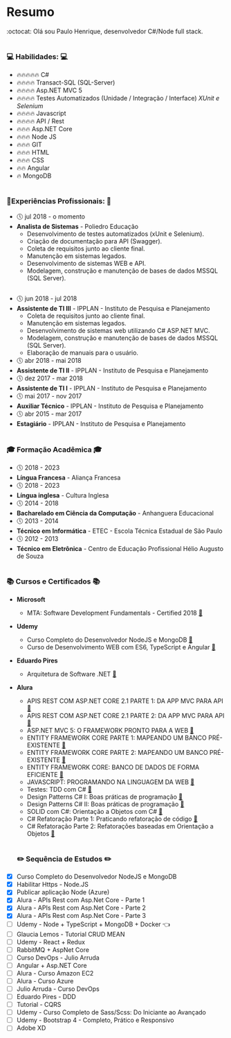 # Resumo

:octocat: Olá sou Paulo Henrique, desenvolvedor C#/Node full stack.

#

### :computer: Habilidades: :computer:

* :fire::fire::fire::fire::fire: C#
* :fire::fire::fire::fire: Transact-SQL (SQL-Server)
* :fire::fire::fire::fire: Asp.NET MVC 5
* :fire::fire::fire::fire: Testes Automatizados (Unidade / Integração / Interface) *XUnit e Selenium*
* :fire::fire::fire::fire: Javascript
* :fire::fire::fire::fire: API / Rest
* :fire::fire::fire: Asp.NET Core
* :fire::fire::fire: Node JS
* :fire::fire::fire: GIT
* :fire::fire::fire: HTML
* :fire::fire::fire: CSS
* :fire::fire: Angular
* :fire: MongoDB

#

### :briefcase:Experiências Profissionais: :briefcase:

* :clock5: jul 2018 - o momento
* **Analista de Sistemas** - Poliedro Educação      
  * Desenvolvimento de testes automatizados (xUnit e Selenium).
  * Criação de documentação para API (Swagger).
  * Coleta de requisitos junto ao cliente final.
  * Manutenção em sistemas legados.
  * Desenvolvimento de sistemas WEB e API.
  * Modelagem, construção e manutenção de bases de dados MSSQL (SQL Server).
  
##

* :clock5: jun 2018 - jul 2018
* **Assistente de TI III** - IPPLAN - Instituto de Pesquisa e Planejamento
  * Coleta de requisitos junto ao cliente final.
  * Manutenção em sistemas legados.
  * Desenvolvimento de sistemas web utilizando C# ASP.NET MVC.
  * Modelagem, construção e manutenção de bases de dados MSSQL (SQL Server).
  * Elaboração de manuais para o usuário.
* :clock5: abr 2018 - mai 2018
* **Assistente de TI II** - IPPLAN - Instituto de Pesquisa e Planejamento
* :clock5: dez 2017 - mar 2018
* **Assistente de TI I** - IPPLAN - Instituto de Pesquisa e Planejamento
* :clock5: mai 2017 - nov 2017
* **Auxiliar Técnico** - IPPLAN - Instituto de Pesquisa e Planejamento
* :clock5: abr 2015 - mar 2017
* **Estagiário** - IPPLAN - Instituto de Pesquisa e Planejamento

#

### :mortar_board: Formação Acadêmica :mortar_board:

* :clock5: 2018 - 2023
* **Língua Francesa** - Aliança Francesa
* :clock5: 2018 - 2023
* **Língua inglesa** - Cultura Inglesa
* :clock5: 2014 - 2018
* **Bacharelado em Ciência da Computação** - Anhanguera Educacional
* :clock5: 2013 - 2014
* **Técnico em Informática** - ETEC - Escola Técnica Estadual de São Paulo
* :clock5: 2012 - 2013
* **Técnico em Eletrônica** - Centro de Educação Profissional Hélio Augusto de Souza

#

### :books: Cursos e Certificados :books:

* **Microsoft**
  * MTA: Software Development Fundamentals - Certified 2018 [:scroll:](https://www.youracclaim.com/badges/392d77ad-181d-41f5-b54a-304302e03360/linked_in_profile "Certificado")

* **Udemy**
  * Curso Completo do Desenvolvedor NodeJS e MongoDB [:scroll:](https://www.udemy.com/certificate/UC-BWE7Q60P/ "Certificado")
  * Curso de Desenvolvimento WEB com ES6, TypeScript e Angular [:scroll:](https://www.udemy.com/certificate/UC-ASVZM964/ "Certificado")
  
* **Eduardo Pires**
  * Arquitetura de Software .NET [:scroll:](https://drive.google.com/file/d/0B3am-ZRLRBdYX2FqMnUzODdmNTcyLTcyQ0U4YjRrbjhfM1pz/view "Certificado")
  
* **Alura**
  * APIS REST COM ASP.NET CORE 2.1 PARTE 1: DA APP MVC PARA API [:scroll:](https://cursos.alura.com.br/user/paulohenrique-sales47/course/asp-net-core-web-api/certificate "Certificado")
  * APIS REST COM ASP.NET CORE 2.1 PARTE 2: DA APP MVC PARA API [:scroll:](https://cursos.alura.com.br/user/paulohenrique-sales47/course/asp-net-core-web-api-rest/certificate "Certificado")
  * ASP.NET MVC 5: O FRAMEWORK PRONTO PARA A WEB [:scroll:](https://cursos.alura.com.br/user/paulohenrique-sales47/course/desenvolvimento-web-asp-net-mvc-5/certificate "Certificado")
  * ENTITY FRAMEWORK CORE PARTE 1: MAPEANDO UM BANCO PRÉ-EXISTENTE [:scroll:](https://cursos.alura.com.br/user/paulohenrique-sales47/course/entity-framework-core-banco-pre-existente-parte1/certificate "Certificado")
  * ENTITY FRAMEWORK CORE PARTE 2: MAPEANDO UM BANCO PRÉ-EXISTENTE [:scroll:](https://cursos.alura.com.br/user/paulohenrique-sales47/course/entity-framework-core-banco-pre-existente-parte2/certificate "Certificado")
  * ENTITY FRAMEWORK CORE: BANCO DE DADOS DE FORMA EFICIENTE [:scroll:](https://cursos.alura.com.br/user/paulohenrique-sales47/course/entity-framework-core/certificate "Certificado")
  * JAVASCRIPT: PROGRAMANDO NA LINGUAGEM DA WEB [:scroll:](https://cursos.alura.com.br/user/paulohenrique-sales47/course/javascript-programando-na-linguagem-web/certificate "Certificado")
  * Testes: TDD com C# [:scroll:](https://cursos.alura.com.br/user/paulohenrique-sales47/course/test-driven-development-tdd-dotnet/certificate "Certificado")
  * Design Patterns C# I: Boas práticas de programação [:scroll:](https://cursos.alura.com.br/user/paulohenrique-sales47/course/design-patterns-dotnet/certificate "Certificado")
  * Design Patterns C# II: Boas práticas de programação [:scroll:](https://cursos.alura.com.br/user/paulohenrique-sales47/course/design-patterns-2-dot-net/certificate "Certificado")
  * SOLID com C#: Orientação a Objetos com C# [:scroll:](https://cursos.alura.com.br/user/paulohenrique-sales47/course/orientacao-a-objetos-avancada-e-principios-solid-csharp/certificate "Certificado")
  * C# Refatoração Parte 1: Praticando refatoração de código [:scroll:](https://cursos.alura.com.br/user/paulohenrique-sales47/course/csharp-refatorando-codigo/certificate "Certificado")
  * C# Refatoração Parte 2: Refatorações baseadas em Orientação a Objetos [:scroll:](https://cursos.alura.com.br/user/paulohenrique-sales47/course/csharp-refatorando-codigo-parte-2/certificate "Certificado")
  
  
  # 
  
  ### :pencil2: Sequência de Estudos :pencil2:
  
- [x] Curso Completo do Desenvolvedor NodeJS e MongoDB
- [x] Habilitar Https - Node.JS
- [x] Publicar aplicação Node (Azure)
- [x] Alura - APIs Rest com Asp.Net Core - Parte 1
- [x] Alura - APIs Rest com Asp.Net Core - Parte 2
- [x] Alura - APIs Rest com Asp.Net Core - Parte 3
- [ ] Udemy - Node + TypeScript + MongoDB + Docker :point_left:
- [ ] Glaucia Lemos - Tutorial CRUD MEAN
- [ ] Udemy - React + Redux
- [ ] RabbitMQ + AspNet Core
- [ ] Curso DevOps - Julio Arruda
- [ ] Angular + Asp.NET Core
- [ ] Alura - Curso Amazon EC2
- [ ] Alura - Curso Azure
- [ ] Julio Arruda - Curso DevOps
- [ ] Eduardo Pires - DDD
- [ ] Tutorial - CQRS
- [ ] Udemy - Curso Completo de Sass/Scss: Do Iniciante ao Avançado
- [ ] Udemy - Bootstrap 4 - Completo, Prático e Responsivo
- [ ] Adobe XD
